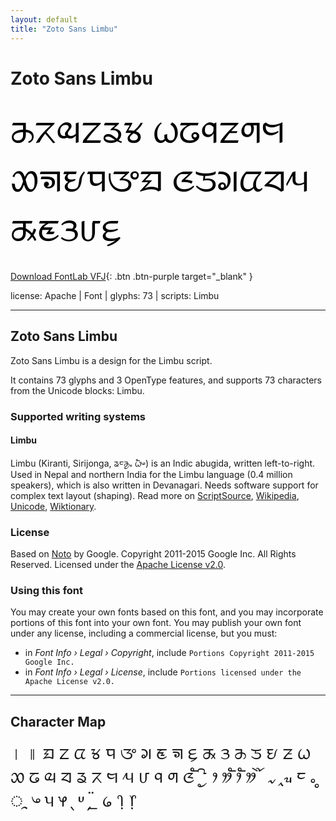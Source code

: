 ```yaml
---
layout: default
title: "Zoto Sans Limbu"
---
```


# Zoto Sans Limbu

<div contenteditable="true" style="font-family: 'Zoto Sans Limbu'; font-size: 4em; color:black; margin: 0.5em 0 0.5em 0; line-height: 1.4em;">
ᤌᤖᤓᤁᤕᤃ ᤐᤒᤚᤏᤛᤗ ᤑᤈᤎᤄᤅᤀ ᤜᤍᤆᤂᤔᤘ ᤊᤇᤋᤙᤉ
</div>

[Download FontLab VFJ](https://downgit.github.io/#/home?url=https://github.com/fontlabcom/getgo-fonts/blob/main/getgo-fonts/apache/zotosans/zotosans-limbu.vfj){: .btn .btn-purple target="_blank" }

license: Apache \| Font \| glyphs: 73 \| scripts: Limbu

---


## Zoto Sans Limbu

Zoto Sans Limbu is a design for the Limbu script.

It contains 73 glyphs and 3 OpenType features, and supports 73 characters from the Unicode blocks: Limbu.


### Supported writing systems


#### Limbu

Limbu (Kiranti, Sirijonga, ᤕᤰᤌᤢᤱ ᤐᤠᤴ) is an Indic abugida, written left-to-right. Used in Nepal and northern India for the Limbu language (0.4 million speakers), which is also written in Devanagari. Needs software support for complex text layout (shaping). Read more on [ScriptSource](https://scriptsource.org/scr/Limb), [Wikipedia](https://en.wikipedia.org/wiki/ISO_15924:Limb), [Unicode](https://www.unicode.org/versions/Unicode13.0.0/ch13.pdf#G27263), [Wiktionary](https://en.wiktionary.org/wiki/Category:Limbu_script).


### License

Based on [Noto](https://github.com/notofonts) by Google. Copyright 2011-2015 Google Inc. All Rights Reserved. Licensed under the [Apache License v2.0](https://www.apache.org/licenses/LICENSE-2.0.txt).

### Using this font

You may create your own fonts based on this font, and you may incorporate portions of this font into your own font. You may publish your own font under any license, including a commercial license, but you must:

- in _Font Info › Legal › Copyright_, include `Portions Copyright 2011-2015 Google Inc.`
- in _Font Info › Legal › License_, include `Portions licensed under the Apache License v2.0.`


---

## Character Map

<div style="font-family: 'Zoto Sans Limbu'; font-size: 2em;">
। ॥ ᤀ ᤁ ᤂ ᤃ ᤄ ᤅ ᤆ ᤇ ᤈ ᤉ ᤊ ᤋ ᤌ ᤍ ᤎ ᤏ ᤐ ᤑ ᤒ ᤓ ᤔ ᤕ ᤖ ᤗ ᤘ ᤙ ᤚ ᤛ ᤜ ᤠ ᤡ ᤢ ᤣ ᤤ ᤥ ᤦ ᤧ ᤨ ᤩ ᤪ ᤫ ᤰ ᤱ ᤲ ᤳ ᤴ ᤵ ᤶ ᤷ ᤸ ᤹ ᤺ ᤻ ᥀ ᥄ ᥅
</div>

